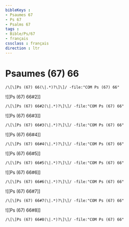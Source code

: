 ```yaml
---
bibleKeys : 
- Psaumes 67
- Ps 67
- Psalms 67
tags : 
- Bible/Ps/67
- français
cssclass : français
direction : ltr
---
```


# Psaumes (67) 66

```query
/\[\[Ps (67) 66(\|.*)?\]\]/ -file:"COM Ps (67) 66"
```



![[Ps (67) 66#2]]

```query
/\[\[Ps (67) 66#2(\|.*)?\]\]/ -file:"COM Ps (67) 66"
```

![[Ps (67) 66#3]]

```query
/\[\[Ps (67) 66#3(\|.*)?\]\]/ -file:"COM Ps (67) 66"
```

![[Ps (67) 66#4]]

```query
/\[\[Ps (67) 66#4(\|.*)?\]\]/ -file:"COM Ps (67) 66"
```

![[Ps (67) 66#5]]

```query
/\[\[Ps (67) 66#5(\|.*)?\]\]/ -file:"COM Ps (67) 66"
```

![[Ps (67) 66#6]]

```query
/\[\[Ps (67) 66#6(\|.*)?\]\]/ -file:"COM Ps (67) 66"
```

![[Ps (67) 66#7]]

```query
/\[\[Ps (67) 66#7(\|.*)?\]\]/ -file:"COM Ps (67) 66"
```

![[Ps (67) 66#8]]

```query
/\[\[Ps (67) 66#8(\|.*)?\]\]/ -file:"COM Ps (67) 66"
```

